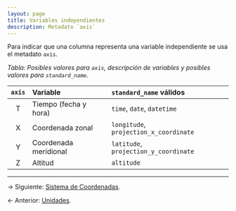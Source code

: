 ```yaml
---
layout: page
title: Variables independientes
description: Metadato `axis`
---
```


Para indicar que una columna representa una variable independiente se usa el metadato `axis`.

_Tabla: Posibles valores para `axis`, descripción de variables y posibles valores para `standard_name`._

`axis` | Variable              | `standard_name` válidos
:-----:|:----------------------|:---------------------------------------
T      | Tiempo (fecha y hora) | `time`, `date`, `datetime`
X      | Coordenada zonal      | `longitude`, `projection_x_coordinate`
Y      | Coordenada meridional | `latitude`, `projection_y_coordinate`
Z      | Altitud               | `altitude`

---

&rarr; Siguiente: [Sistema de Coordenadas](coordenadas.html).

&larr; Anterior: [Unidades](units.html).
